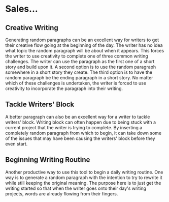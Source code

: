 # Sales...

## Creative Writing
Generating random paragraphs can be an excellent way for writers to get their creative flow going at the beginning of the day. The writer has no idea what topic the random paragraph will be about when it appears. This forces the writer to use creativity to complete one of three common writing challenges. The writer can use the paragraph as the first one of a short story and build upon it. A second option is to use the random paragraph somewhere in a short story they create. The third option is to have the random paragraph be the ending paragraph in a short story. No matter which of these challenges is undertaken, the writer is forced to use creativity to incorporate the paragraph into their writing.

## Tackle Writers' Block
A better paragraph can also be an excellent way for a writer to tackle writers' block. Writing block can often happen due to being stuck with a current project that the writer is trying to complete. By inserting a completely random paragraph from which to begin, it can take down some of the issues that may have been causing the writers' block before they even start.

## Beginning Writing Routine
Another productive way to use this tool to begin a daily writing routine. One way is to generate a random paragraph with the intention to try to rewrite it while still keeping the original meaning. The purpose here is to just get the writing started so that when the writer goes onto their day's writing projects, words are already flowing from their fingers.
